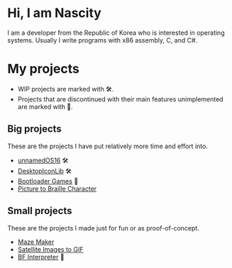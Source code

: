# Hi, I am Nascity
I am a developer from the Republic of Korea who is interested in operating systems. Usually I write programs with x86 assembly, C, and C#.

# My projects
* WIP projects are marked with 🛠️.
* Projects that are discontinued with their main features unimplemented are marked with 🛑.

## Big projects
These are the projects I have put relatively more time and effort into.
* [unnamedOS16](https://github.com/Nascity/UnnamedOS16) 🛠️
* [DesktopIconLib](https://github.com/Nascity/DesktopIconLib) 🛠️
* [Bootloader Games](https://github.com/Nascity/Bootloader-Games) 🛑
* [Picture to Braille Character](https://github.com/Nascity/Picture-to-Braille-Character)

## Small projects
These are the projects I made just for fun or as proof-of-concept.
* [Maze Maker](https://github.com/Nascity/Maze-Maker)
* [Satellite Images to GIF](https://github.com/Nascity/Satellite-Images-to-GIF)
* [BF Interpreter](https://github.com/Nascity/BF-interpreter) 🛑
